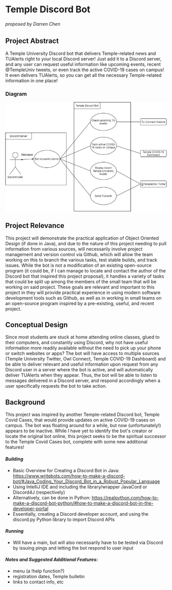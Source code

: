 # Temple Discord Bot
###### proposed by Darren Chen

## Project Abstract
A Temple University Discord bot that delivers Temple-related news and TUAlerts right to your local Discord server! 
Just add it to a Discord server, and any user can request useful information like upcoming events, recent @TempleUniv 
tweets, or even track the active COVID-19 cases on campus! It even delivers TUAlerts, so you can get all the necessary 
Temple-related information in one place!

### Diagram
![Basic diagram of the Temple Discord Bot architecture](TempleDiscordBot.png)

## Project Relevance
This project will demonstrate the practical application of Object Oriented Design (if done in Java), and due to the
nature of this project needing to pull information from various sources, will necessarily involve project management and
version control via Github, which will allow the team working on this to branch the various tasks, test stable builds,
and track issues. While the bot is not a modification of an existing open-source program (it could be, if I can manage
to locate and contact the author of the Discord bot that inspired this project proposal), it handles a variety of tasks
that could be split up among the members of the small team that will be working on said project. These goals are
relevant and important to this project in they will provide practical experience in using modern software development 
tools such as Github, as well as in working in small teams on an open-source program inspired by a pre-existing, useful,
and recent project.

## Conceptual Design
Since most students are stuck at home attending online classes, glued to their computers, and constantly using Discord, 
why not have useful information more readily available without the need to pick up your phone or switch websites or apps?
The bot will have access to multiple sources (Temple University Twitter, Owl Connect, Temple COVID-19 Dashboard) and be
able to deliver relevant and useful information upon request from any Discord user in a server where the bot is active,
and will automatically deliver TUAlerts when they appear. Thus, the bot will be able to listen to messages
delivered in a Discord server, and respond accordingly when a user specifically requests the bot to take action.

## Background
This project was inspired by another Temple-related Discord bot, Temple Covid Cases, that would provide updates on
active COVID-19 cases on campus. The bot was floating around for a while, but now (unfortunately!) appears to be
inactive. While I have yet to identify the bot's creator or locate the original bot online, this project seeks to be the 
spiritual successor to the Temple Covid Cases bot, complete with some new additional features!

#### _Building_
- Basic Overview for Creating a Discord Bot in Java: https://www.writebots.com/how-to-make-a-discord-bot/#Java_Coding_Your_Discord_Bot_in_a_Robust_Popular_Language
- Using IntelliJ IDE and including the library/wrapper JavaCord or Discord4J (respectively)
- Alternatively, can be done in Python: https://realpython.com/how-to-make-a-discord-bot-python/#how-to-make-a-discord-bot-in-the-developer-portal
- Essentially, creating a Discord developer account, and using the discord.py Python library to import Discord APIs


#### _Running_
- Will have a main, but will also necessarily have to be tested via Discord by issuing pings and letting the bot respond
to user input
  

#### _Notes and Suggested Additional Features:_
- menu (a !help function?)
- registration dates, Temple bulletin
- links to contact info, etc
